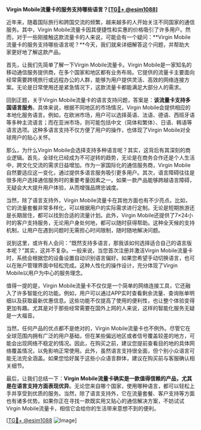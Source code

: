 **Virgin Mobile流量卡的服务支持哪些语言？[[TG💪+ @esim1088](https://t.me/s/esim1088)]**

近年来，随着国际旅行和跨国交流的频繁，越来越多的人开始关注不同国家的通信服务。其中，Virgin Mobile流量卡因其便捷性和实惠的价格吸引了许多用户。然而，对于一些刚接触这款流量卡的人来说，可能会有一个疑问：**Virgin Mobile流量卡的服务支持哪些语言呢？**今天，我们就来详细解答这个问题，并帮助大家更好地了解这款产品。

首先，让我们先简单了解一下Virgin Mobile流量卡。Virgin Mobile是一家知名的移动通信服务提供商，在多个国家和地区都有业务布局。它提供的流量卡主要面向经常需要跨境旅行或远程办公的人群，能够为用户提供灵活、高效的网络连接方案。无论是日常使用还是紧急情况下，这款流量卡都能满足大部分人的需求。

回到正题，关于Virgin Mobile流量卡的语言支持问题，答案是：**该流量卡支持多国语言服务**。具体来说，根据不同地区的市场情况，Virgin Mobile会提供相应的本地化服务语言。例如，在欧洲市场，用户可以选择英语、法语、德语、西班牙语等多种主流语言；而在亚洲市场，则可能包括中文（简体和繁体）、日语、韩语等语言选项。这种多语言支持不仅方便了用户的操作，也体现了Virgin Mobile对全球用户的贴心关怀。

那么，为什么Virgin Mobile会选择支持多种语言呢？其实，这背后有其深刻的商业逻辑。首先，全球化已经成为不可逆转的趋势，无论是在商务合作还是个人生活中，跨文化交流的需求日益增加。作为一家国际化的通信服务商，Virgin Mobile自然要适应这一变化，通过提供多语言服务吸引更多用户。其次，语言障碍往往是很多用户选择通信服务时的重要考量因素之一。如果一款产品能够跨越语言障碍，无疑会大大提升用户体验，从而增强品牌忠诚度。

当然，除了语言支持外，Virgin Mobile流量卡在其他方面也有不少亮点。比如，它的流量套餐非常多样化，可以根据用户的实际需求进行定制。无论是短期旅游还是长期居住，都可以找到合适的流量计划。此外，Virgin Mobile还提供了7×24小时的客户支持服务，无论用户身处何地，都可以随时获得帮助。这种全天候的支持机制，让用户在遇到问题时无需担心时间限制，随时随地解决问题。

说到这里，或许有人会问：“既然支持多语言，那我该如何选择适合自己的语言版本呢？”其实，这并不复杂。一般来说，当您首次注册并激活Virgin Mobile流量卡时，系统会根据您的设备设置自动识别语言偏好。如果您希望手动切换语言，也可以在账户管理界面中轻松完成。这种人性化的操作设计，充分体现了Virgin Mobile以用户为中心的服务理念。

值得一提的是，Virgin Mobile流量卡不仅仅是一个简单的网络连接工具，它还融入了许多智能化的功能。例如，用户可以通过APP实时查看剩余流量、查询账单明细以及获取最新优惠信息。这些功能不仅提高了使用的便利性，也让整个体验变得更加有趣。尤其是对于那些经常需要在国外上网的人来说，这样的智能化服务无疑是一大福音。

当然，任何产品的优点都不是绝对的，Virgin Mobile流量卡也不例外。尽管它在全球范围内拥有广泛的用户基础，但在某些偏远地区或者信号覆盖较差的地方，可能会出现网络不稳定的情况。因此，在购买之前，建议您提前查看目的地的具体网络覆盖情况，以免影响正常使用。此外，虽然语言支持很全面，但个别小众语言可能无法完全涵盖。如果您恰好属于这些小众语言群体，建议在购买前与客服确认相关细节。

最后，让我们总结一下：**Virgin Mobile流量卡确实是一款值得信赖的产品，尤其是在语言支持方面表现优异**。无论您来自哪个国家，使用哪种语言，都可以轻松上手并享受到优质的服务。当然，除了语言支持外，它在流量套餐、客户支持等方面也有诸多优势。如果你正在寻找一款既实用又贴心的通信解决方案，不妨试试Virgin Mobile流量卡，相信它会给你的生活带来意想不到的便利。

[[TG💪+ @esim1088](https://t.me/s/esim1088) ![Image](https://i.postimg.cc/4NQfJmqS/Snipaste-2025-05-13-00-14-12.png)]